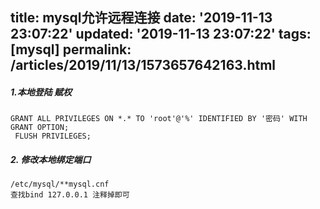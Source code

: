 title: mysql允许远程连接
date: '2019-11-13 23:07:22'
updated: '2019-11-13 23:07:22'
tags: [mysql]
permalink: /articles/2019/11/13/1573657642163.html
---
##### 1.本地登陆 赋权
```
GRANT ALL PRIVILEGES ON *.* TO 'root'@'%' IDENTIFIED BY '密码' WITH GRANT OPTION;
 FLUSH PRIVILEGES;
```
##### 2. 修改本地绑定端口
```
/etc/mysql/**mysql.cnf
查找bind 127.0.0.1 注释掉即可
```